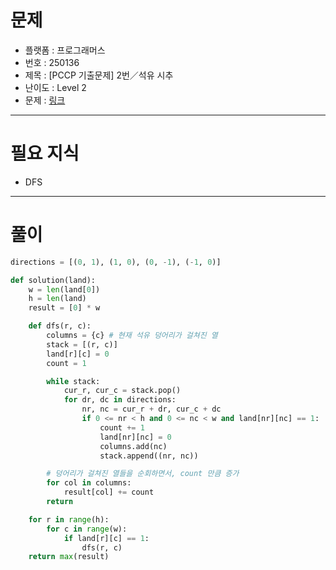 # 문제
- 플랫폼 : 프로그래머스
- 번호 : 250136
- 제목 : \[PCCP 기출문제\] 2번／석유 시추
- 난이도 : Level 2
- 문제 : <a href="https://school.programmers.co.kr/learn/courses/30/lessons/250136" target="_blank">링크</a>

---

# 필요 지식
- DFS

---

# 풀이
```python
directions = [(0, 1), (1, 0), (0, -1), (-1, 0)]

def solution(land):
    w = len(land[0])
    h = len(land)
    result = [0] * w

    def dfs(r, c):
        columns = {c} # 현재 석유 덩어리가 걸쳐진 열
        stack = [(r, c)]
        land[r][c] = 0
        count = 1

        while stack:
            cur_r, cur_c = stack.pop()
            for dr, dc in directions:
                nr, nc = cur_r + dr, cur_c + dc
                if 0 <= nr < h and 0 <= nc < w and land[nr][nc] == 1:
                    count += 1
                    land[nr][nc] = 0
                    columns.add(nc)
                    stack.append((nr, nc))

        # 덩어리가 걸쳐진 열들을 순회하면서, count 만큼 증가
        for col in columns:
            result[col] += count
        return

    for r in range(h):
        for c in range(w):
            if land[r][c] == 1:
                dfs(r, c)
    return max(result)
```
